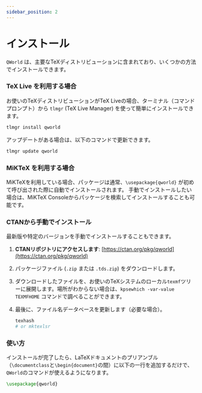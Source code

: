 ```yaml
---
sidebar_position: 2
---
```


# インストール

`QWorld` は、主要なTeXディストリビューションに含まれており、いくつかの方法でインストールできます。

### TeX Live を利用する場合

お使いのTeXディストリビューションがTeX Liveの場合、ターミナル（コマンドプロンプト）から `tlmgr` (TeX Live Manager) を使って簡単にインストールできます。

```bash
tlmgr install qworld
```

アップデートがある場合は、以下のコマンドで更新できます。
```bash
tlmgr update qworld
```

### MiKTeX を利用する場合

MiKTeXを利用している場合、パッケージは通常、`\usepackage{qworld}` が初めて呼び出された際に自動でインストールされます。
手動でインストールしたい場合は、MiKTeX Consoleからパッケージを検索してインストールすることも可能です。

### CTANから手動でインストール

最新版や特定のバージョンを手動でインストールすることもできます。

1.  **CTANリポジトリにアクセスします**:
    [https://ctan.org/pkg/qworld](https://ctan.org/pkg/qworld)

2.  パッケージファイル (`.zip` または `.tds.zip`) をダウンロードします。

3.  ダウンロードしたファイルを、お使いのTeXシステムのローカル`texmf`ツリーに展開します。場所がわからない場合は、`kpsewhich -var-value TEXMFHOME` コマンドで調べることができます。

4.  最後に、ファイル名データベースを更新します（必要な場合）。
    ```bash
    texhash
    # or mktexlsr
    ```

### 使い方

インストールが完了したら、LaTeXドキュメントのプリアンブル（`\documentclass`と`\begin{document}`の間）に以下の一行を追加するだけで、`QWorld`のコマンドが使えるようになります。

```latex
\usepackage{qworld}
